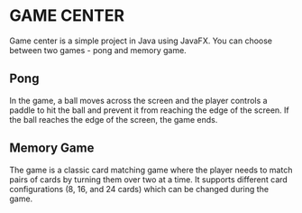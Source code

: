 # GAME CENTER

Game center is a simple project in Java using JavaFX. You can choose between two games - pong and memory game.

## Pong

In the game, a ball moves across the screen and the player controls a paddle to hit the ball and prevent it from reaching the edge of the screen. If the ball reaches the edge of the screen, the game ends.

## Memory Game

The game is a classic card matching game where the player needs to match pairs of cards by turning them over two at a time. It supports different card configurations (8, 16, and 24 cards) which can be changed during the game.

